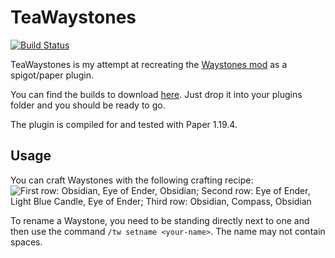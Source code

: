 # TeaWaystones
[![Build Status](https://drone.tardis.systems/api/badges/Kurt/TeaWaystones/status.svg)](https://drone.tardis.systems/Kurt/TeaWaystones)

TeaWaystones is my attempt at recreating the [Waystones mod](https://modrinth.com/mod/waystones) as a spigot/paper plugin.

You can find the builds to download [here](https://releases.tardis.systems/TeaWaystones). Just drop it into your plugins folder and you should be ready to go.

The plugin is compiled for and tested with Paper 1.19.4.

## Usage

You can craft Waystones with the following crafting recipe:
![First row: Obsidian, Eye of Ender, Obsidian; Second row: Eye of Ender, Light Blue Candle, Eye of Ender; Third row: Obsidian, Compass, Obsidian](https://share.k00.eu/image_waystones_crafting.png)

To rename a Waystone, you need to be standing directly next to one and then use the command `/tw setname <your-name>`. The name may not contain spaces.